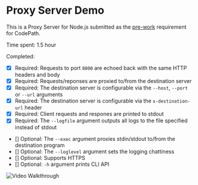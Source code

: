 # Proxy Server Demo

This is a Proxy Server for Node.js submitted as the
[pre-work](http://courses.codepath.com/snippets/intro_to_nodejs/prework)
requirement for CodePath.

Time spent: 1.5 hour

Completed:

* [x] Required: Requests to port `8000` are echoed back with the same
  HTTP headers and body
* [x] Required: Requests/reponses are proxied to/from the destination
  server
* [x] Required: The destination server is configurable via the `--host`,
  `--port`  or `--url` arguments
* [x] Required: The destination server is configurable via the
  `x-destination-url` header
* [x] Required: Client requests and respones are printed to stdout
* [x] Required: The `--logfile` argument outputs all logs to the file
  specified instead of stdout
* [] Optional: The `--exec` argument proxies stdin/stdout to/from the
  destination program
* [] Optional: The `--loglevel` argument sets the logging chattiness
* [] Optional: Supports HTTPS
* [] Optional: `-h` argument prints CLI API

![Video Walkthrough](prework.gif)

